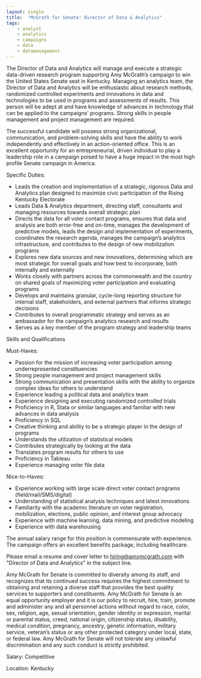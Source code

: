 ```yaml
---
layout: single
title:  "McGrath for Senate: Director of Data & Analytics"
tags: 
    - analyst
    - analytics
    - campaigns
    - data
    - datamanagement
---
```


The Director of Data and Analytics will manage and execute a strategic data-driven research program supporting Amy McGrath’s campaign to win the United States Senate seat in Kentucky. Managing an analytics team, the Director of Data and Analytics will be enthusiastic about research methods, randomized controlled experiments and innovations in data and technologies to be used in programs and assessments of results. This person will be adept at and have knowledge of advances in technology that can be applied to the campaigns’ programs. Strong skills in people management and project management are required. 

The successful candidate will possess strong organizational, communication, and problem-solving skills and have the ability to work independently and effectively in an action-oriented office. This is an excellent opportunity for an entrepreneurial, driven individual to play a leadership role in a campaign poised to have a huge impact in the most high profile Senate campaign in America. 

Specific Duties: 
* Leads the creation and implementation of a strategic, rigorous Data and Analytics plan designed to maximize civic participation of the Rising Kentucky Electorate
* Leads Data & Analytics department, directing staff, consultants and managing resources towards overall strategic plan
* Directs the data for all voter contact programs, ensures that data and analysis are both error-free and on-time, manages the development of predictive models, leads the design and implementation of experiments, coordinates the research agenda, manages the campaign’s analytics infrastructure, and contributes to the design of new mobilization programs
* Explores new data sources and new innovations, determining which are most strategic for overall goals and how best to incorporate, both internally and externally 
* Works closely with partners across the commonwealth and the country on shared goals of maximizing voter participation and evaluating programs 
* Develops and maintains granular, cycle-long reporting structure for internal staff, stakeholders, and external partners that informs strategic decisions 
* Contributes to overall programmatic strategy and serves as an ambassador for the campaign’s analytics research and results 
* Serves as a key member of the program strategy and leadership teams 


Skills and Qualifications 

Must-Haves: 
* Passion for the mission of increasing voter participation among underrepresented constituencies 
* Strong people management and project management skills 
* Strong communication and presentation skills with the ability to organize complex ideas for others to understand 
* Experience leading a political data and analytics team 
* Experience designing and executing randomized controlled trials 
* Proficiency in R, Stata or similar languages and familiar with new advances in data analysis 
* Proficiency in SQL 
* Creative thinking and ability to be a strategic player in the design of programs 
* Understands the utilization of statistical models 
* Contributes strategically by looking at the data 
* Translates program results for others to use 
* Proficiency in Tableau 
* Experience managing voter file data


Nice-to-Haves: 
* Experience working with large scale direct voter contact programs (field/mail/SMS/digital) 
* Understanding of statistical analysis techniques and latest innovations 
* Familiarity with the academic literature on voter registration, mobilization, elections, public opinion, and interest group advocacy 
* Experience with machine learning, data mining, and predictive modeling 
* Experience with data warehousing 


The annual salary range for this position is commensurate with experience. The campaign offers an excellent benefits package, including healthcare. 


Please email a resume and cover letter to hiring@amymcgrath.com with "Director of Data and Analytics" in the subject line.


Amy McGrath for Senate is committed to diversity among its staff, and recognizes that its continued success requires the highest commitment to obtaining and retaining a diverse staff that provides the best quality services to supporters and constituents. Amy McGrath for Senate is an equal opportunity employer and it is our policy to recruit, hire, train, promote and administer any and all personnel actions without regard to race, color, sex, religion, age, sexual orientation, gender identity or expression, marital or parental status, creed, national origin, citizenship status, disability, medical condition, pregnancy, ancestry, genetic information, military service, veteran’s status or any other protected category under local, state, or federal law. Amy McGrath for Senate will not tolerate any unlawful discrimination and any such conduct is strictly prohibited. 


Salary: Competitive

Location: Kentucky
